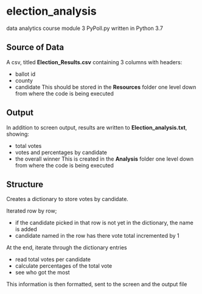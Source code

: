 # election_analysis
data analytics course module 3
PyPoll.py
written in Python 3.7

## Source of Data
A csv, titled **Election_Results.csv** containing 3 columns with headers:
- ballot id
- county
- candidate
This should be stored in the **Resources** folder one level down from where the code is being executed

## Output
In addition to screen output, results are written to **Election_analysis.txt**, showing:
- total votes
- votes and percentages by candidate
- the overall winner
This is created in the **Analysis** folder one level down from where the code is being executed

## Structure
Creates a dictionary to store votes by candidate. 

Iterated row by row; 
- if the candidate picked in that row is not yet in the dictionary, the name is added
- candidate named in the row has there vote total incremented by 1

At the end, iterate through the dictionary entries
- read total votes per candidate
- calculate percentages of the total vote
- see who got the most

This information is then formatted, sent to the screen and the output file
